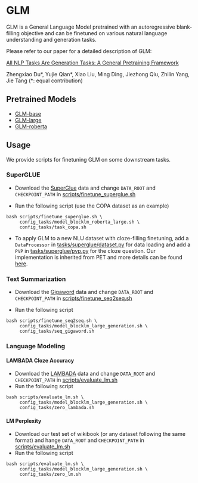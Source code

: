 # GLM

GLM is a General Language Model pretrained with an autoregressive blank-filling objective and can be finetuned on 
various natural language understanding and generation tasks. 

Please refer to our paper for a detailed description of GLM:

[All NLP Tasks Are Generation Tasks: A General Pretraining Framework](https://arxiv.org/abs/2103.10360)

Zhengxiao Du*, Yujie Qian*, Xiao Liu, Ming Ding, Jiezhong Qiu, Zhilin Yang, Jie Tang (*: equal contribution)

## Pretrained Models

- [GLM-base]()
- [GLM-large]()
- [GLM-roberta]()


## Usage
We provide scripts for finetuning GLM on some downstream tasks.

### SuperGLUE

- Download the [SuperGlue](https://super.gluebenchmark.com/tasks) data and change `DATA_ROOT` and `CHECKPOINT_PATH` in 
  [scripts/finetune_superglue.sh](scripts/finetune_superglue.sh)

- Run the following script (use the COPA dataset as an example)

```
bash scripts/finetune_superglue.sh \
     config_tasks/model_blocklm_roberta_large.sh \
     config_tasks/task_copa.sh
```

- To apply GLM to a new NLU dataset with cloze-filling finetuning, add a `DataProcessor` in 
  [tasks/superglue/dataset.py](tasks/superglue/dataset.py) for data loading and add a `PVP` in 
  [tasks/superglue/pvp.py](tasks/superglue/pvp.py) for the cloze question. Our implementation is inherited from PET and
  more details can be found [here](https://github.com/timoschick/pet#-train-your-own-pet).

### Text Summarization

- Download the [Gigaword](https://github.com/harvardnlp/sent-summary) data and change `DATA_ROOT` and `CHECKPOINT_PATH` 
  in [scripts/finetune_seq2seq.sh](scripts/finetune_seq2seq.sh)
  
- Run the following script

```
bash scripts/finetune_seq2seq.sh \ 
     config_tasks/model_blocklm_large_generation.sh \ 
     config_tasks/seq_gigaword.sh
```
### Language Modeling
#### LAMBADA Cloze Accuracy
* Download the [LAMBADA](https://github.com/cybertronai/bflm/blob/master/lambada_test.jsonl) data and change `DATA_ROOT` and `CHECKPOINT_PATH` in [scripts/evaluate_lm.sh](scripts/evaluate_lm.sh)
* Run the following script
```shell
bash scripts/evaluate_lm.sh \ 
     config_tasks/model_blocklm_large_generation.sh \
     config_tasks/zero_lambada.sh 
```
#### LM Perplexity
* Download our test set of wikibook (or any dataset following the same format) and hange `DATA_ROOT` and `CHECKPOINT_PATH` in [scripts/evaluate_lm.sh](scripts/evaluate_lm.sh)
* Run the following script
```shell
bash scripts/evaluate_lm.sh \ 
     config_tasks/model_blocklm_large_generation.sh \
     config_tasks/zero_lm.sh 